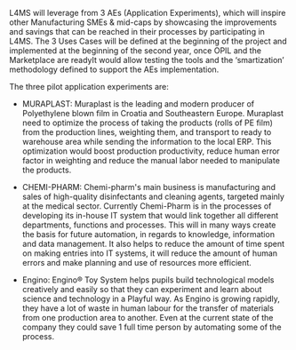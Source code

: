 L4MS will leverage from 3 AEs (Application Experiments), which will inspire other Manufacturing SMEs & mid-caps by showcasing the improvements and savings that can be reached in their processes by participating in L4MS. The 3 Uses Cases will be defined at the beginning of the project and implemented at the beginning of the second year, once OPIL and the Marketplace are readyIt would allow testing the tools and the ‘smartization’ methodology defined to support the AEs implementation.

The three pilot application experiments are:

- MURAPLAST: Muraplast is the leading and modern producer of Polyethylene blown film in Croatia and Southeastern Europe. Muraplast need to optimize the process of taking the products (rolls of PE film) from the production lines, weighting them, and transport to ready to warehouse area while sending the information to the local ERP. This optimization would boost production productivity, reduce human error factor in weighting and reduce the manual labor needed to manipulate the products.


- CHEMI-PHARM: Chemi-pharm's main business is manufacturing and sales of high-quality disinfectants and cleaning agents, targeted mainly at the medical sector. Currently Chemi-Pharm is in the processes of developing its in-house IT system that would link together all different departments, functions and processes. This will in many ways create the basis for future automation, in regards to knowledge, information and data management. It also helps to reduce the amount of time spent on making entries into IT systems, it will reduce the amount of human errors and make planning and use of resources more efficient.


- Engino: Engino® Toy System helps pupils build technological models creatively and easily so that they can experiment and learn about science and technology in a Playful way. As Engino is growing rapidly, they have a lot of waste in human labour for the transfer of materials from one production area to another. Even at the current state of the company they could save 1 full time person by automating some of the process.

